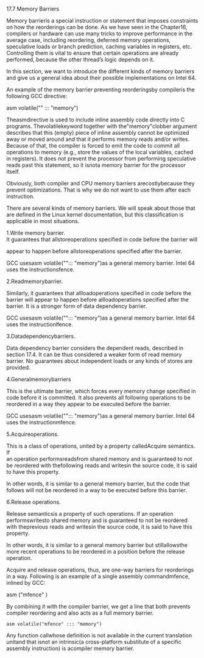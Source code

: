17.7 Memory Barriers

Memory barrieris a special instruction or statement that imposes constraints on how the reorderings can be done. As we have seen in the Chapter16, compilers or hardware can use many tricks to improve performance in the average case, including reordering, deferred memory operations, speculative loads or branch prediction, caching variables in registers, etc. Controlling them is vital to ensure that certain operations are already performed, because the other thread’s logic depends on it.

In this section, we want to introduce the different kinds of memory barriers and give us a general idea about their possible implementations on Intel 64.

An example of the memory barrier preventing reorderingsby compileris the following GCC directive:

asm volatile\("" ::: "memory"\)

Theasmdirective is used to include inline assembly code directly into C programs. Thevolatilekeyword together with the"memory"clobber argument describes that this \(empty\) piece of inline assembly cannot be optimized away or moved around and that it performs memory reads and/or writes. Because of that, the compiler is forced to emit the code to commit all operations to memory \(e.g., store the values of the local variables, cached in registers\). It does not prevent the processor from performing speculative reads past this statement, so it isnota memory barrier for the processor itself.

Obviously, both compiler and CPU memory barriers arecostlybecause they prevent optimizations. That is why we do not want to use them after each instruction.

There are several kinds of memory barriers. We will speak about those that are defined in the Linux kernel documentation, but this classification is applicable in most situations.

1.Write memory barrier.  
 It guarantees that allstoreoperations specified in code before the barrier will

appear to happen before allstoreoperations specified after the barrier.

GCC usesasm volatile\(""::: "memory"\)as a general memory barrier. Intel 64 uses the instructionsfence.

2.Readmemorybarrier.

Similarly, it guarantees that allloadoperations specified in code before the barrier will appear to happen before allloadoperations specified after the barrier. It is a stronger form of data dependency barrier.

GCC usesasm volatile\(""::: "memory"\)as a general memory barrier. Intel 64 uses the instructionlfence.

3.Datadependencybarriers.

Data dependency barrier considers the dependent reads, described in section 17.4. It can be thus considered a weaker form of read memory barrier. No guarantees about independent loads or any kinds of stores are provided.

4.Generalmemorybarriers

This is the ultimate barrier, which forces every memory change specified in code before it is committed. It also prevents all following operations to be reordered in a way they appear to be executed before the barrier.

GCC usesasm volatile\(""::: "memory"\)as a general memory barrier. Intel 64 uses the instructionmfence.

5.Acquireoperations.

This is a class of operations, united by a property calledAcquire semantics. If  
 an operation performsreadsfrom shared memory and is guaranteed to not be reordered with thefollowing reads and writesin the source code, it is said to have this property.

In other words, it is similar to a general memory barrier, but the code that follows will not be reordered in a way to be executed before this barrier.

6.Release operations.

Release semanticsis a property of such operations. If an operation performswritesto shared memory and is guaranteed to not be reordered with theprevious reads and writesin the source code, it is said to have this property.

In other words, it is similar to a general memory barrier but stillallowsthe more recent operations to be reordered in a position before the release operation.

Acquire and release operations, thus, are one-way barriers for reorderings in a way. Following is an example of a single assembly commandmfence, inlined by GCC:

asm \("mfence" \)

By combining it with the compiler barrier, we get a line that both prevents compiler reordering and also acts as a full memory barrier.

```
asm volatile("mfence" ::: "memory")
```

Any function callwhose definition is not available in the current translation unitand that isnot an intrinsic\(a cross-platform substitute of a specific assembly instruction\) is acompiler memory barrier.



